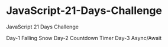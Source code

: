 # JavaScript-21-Days-Challenge
JavaScript 21 Days Challenge

Day-1 Falling Snow
Day-2 Countdown Timer
Day-3 Async/Await 